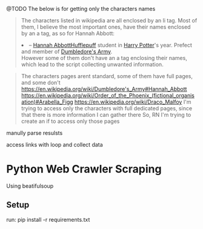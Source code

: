 @TODO
The below is for getting only the characters names
> The characters listed in wikipedia are all enclosed by an li tag. Most of them, I believe the most important ones, have their names enclosed by an a tag, as so for Hannah Abbott: 
    <li> – <a href="https://en.wikipedia.org/wiki/Dumbledore%27s_Army#Hannah_Abbott" title="Dumbledore's Army">Hannah Abbott</a><a href="https://en.wikipedia.org/wiki/Hufflepuff" class="mw-redirect" title="Hufflepuff">Hufflepuff</a> student in <a href="https://en.wikipedia.org/wiki/Harry_Potter_(character)" title="Harry Potter (character)">Harry Potter</a>'s year. Prefect and member of <a href="https://en.wikipedia.org/wiki/Dumbledore%27s_Army" title="Dumbledore's Army">Dumbledore's Army</a>.</li>
> However some of them don't have an a tag enclosing their names, which lead to the script collecting unwanted information.

> The characters pages arent standard, some of them have full pages, and some don't
https://en.wikipedia.org/wiki/Dumbledore's_Army#Hannah_Abbott
https://en.wikipedia.org/wiki/Order_of_the_Phoenix_(fictional_organisation)#Arabella_Figg
https://en.wikipedia.org/wiki/Draco_Malfoy
> I'm trying to access only the characters with full dedicated pages, since that there is more information I can gather there
> So, RN I'm trying to create an if to access only those pages

manully parse resulsts

access links with loop and collect data



# Python Web Crawler Scraping

Using beatifulsoup

## Setup 

run:
    pip install -r requirements.txt